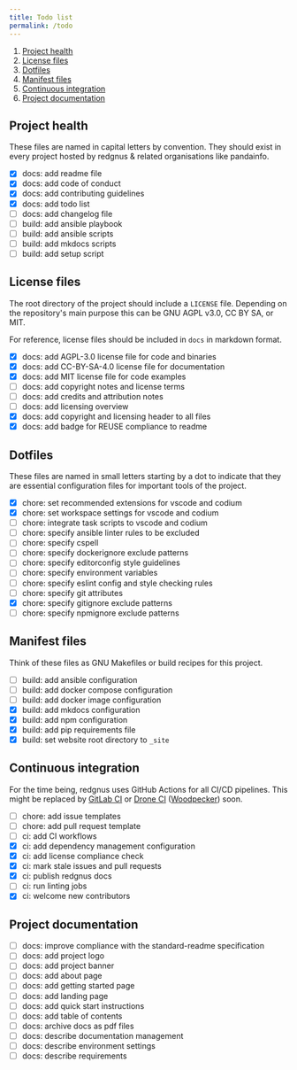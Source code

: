 ```yaml
---
title: Todo list
permalink: /todo
---
```


<!--
  SPDX-FileCopyrightText: 2022 Pablo Hörtner
  SPDX-License-Identifier:  CC-BY-SA-4.0
  https://spdx.org/licenses/CC-BY-SA-4.0
-->

1. [Project health](#project-health)
2. [License files](#license-files)
3. [Dotfiles](#dotfiles)
4. [Manifest files](#manifest-files)
5. [Continuous integration](#continuous-integration)
6. [Project documentation](#project-documentation)

## Project health

These files are named in capital letters by convention. They should exist
in every project hosted by redgnus & related organisations like pandainfo.

- [x] docs: add readme file
- [x] docs: add code of conduct
- [x] docs: add contributing guidelines
- [x] docs: add todo list
- [ ] docs: add changelog file
- [ ] build: add ansible playbook
- [ ] build: add ansible scripts
- [ ] build: add mkdocs scripts
- [ ] build: add setup script

## License files

The root directory of the project should include a `LICENSE` file. Depending
on the repository's main purpose this can be GNU AGPL v3.0, CC BY SA, or MIT.

For reference, license files should be included in `docs` in markdown format.

- [x] docs: add AGPL-3.0 license file for code and binaries
- [x] docs: add CC-BY-SA-4.0 license file for documentation
- [x] docs: add MIT license file for code examples
- [ ] docs: add copyright notes and license terms
- [ ] docs: add credits and attribution notes
- [ ] docs: add licensing overview
- [x] docs: add copyright and licensing header to all files
- [x] docs: add badge for REUSE compliance to readme

## Dotfiles

These files are named in small letters starting by a dot to indicate that
they are essential configuration files for important tools of the project.

- [x] chore: set recommended extensions for vscode and codium
- [x] chore: set workspace settings for vscode and codium
- [ ] chore: integrate task scripts to vscode and codium
- [ ] chore: specify ansible linter rules to be excluded
- [ ] chore: specify cspell
- [ ] chore: specify dockerignore exclude patterns
- [ ] chore: specify editorconfig style guidelines
- [ ] chore: specify environment variables
- [ ] chore: specify eslint config and style checking rules
- [ ] chore: specify git attributes
- [x] chore: specify gitignore exclude patterns
- [ ] chore: specify npmignore exclude patterns

## Manifest files

Think of these files as GNU Makefiles or build recipes for this project.

- [ ] build: add ansible configuration
- [ ] build: add docker compose configuration
- [ ] build: add docker image configuration
- [x] build: add mkdocs configuration
- [x] build: add npm configuration
- [x] build: add pip requirements file
- [x] build: set website root directory to `_site`

## Continuous integration

For the time being, redgnus uses GitHub Actions for all CI/CD pipelines.
This might be replaced by [GitLab CI] or [Drone CI] ([Woodpecker]) soon.

- [ ] chore: add issue templates
- [ ] chore: add pull request template
- [ ] ci: add CI workflows
- [x] ci: add dependency management configuration
- [x] ci: add license compliance check
- [x] ci: mark stale issues and pull requests
- [x] ci: publish redgnus docs
- [ ] ci: run linting jobs
- [x] ci: welcome new contributors

## Project documentation

- [ ] docs: improve compliance with the standard-readme specification
- [ ] docs: add project logo
- [ ] docs: add project banner
- [ ] docs: add about page
- [ ] docs: add getting started page
- [ ] docs: add landing page
- [ ] docs: add quick start instructions
- [ ] docs: add table of contents
- [ ] docs: archive docs as pdf files
- [ ] docs: describe documentation management
- [ ] docs: describe environment settings
- [ ] docs: describe requirements

<!-- References -->
[GitLab CI]: https://docs.gitlab.com/ee/ci/
[Drone CI]: https://github.com/harness/drone#readme
[Woodpecker]: https://github.com/woodpecker-ci/woodpecker#readme
